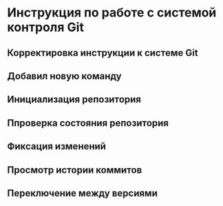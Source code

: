 # **Инструкция по работе с системой контроля Git**
## **Корректировка инструкции к системе Git**
## **Добавил новую команду**
## Инициализация репозитория

## Ппроверка состояния репозитория



## Фиксация изменений

## Просмотр истории коммитов

## Переключение между версиями